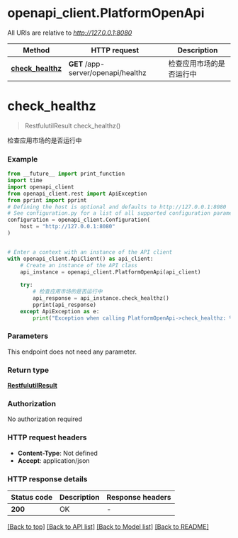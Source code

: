 # openapi_client.PlatformOpenApi

All URIs are relative to *http://127.0.0.1:8080*

Method | HTTP request | Description
------------- | ------------- | -------------
[**check_healthz**](PlatformOpenApi.md#check_healthz) | **GET** /app-server/openapi/healthz | 检查应用市场的是否运行中


# **check_healthz**
> RestfulutilResult check_healthz()

检查应用市场的是否运行中

### Example

```python
from __future__ import print_function
import time
import openapi_client
from openapi_client.rest import ApiException
from pprint import pprint
# Defining the host is optional and defaults to http://127.0.0.1:8080
# See configuration.py for a list of all supported configuration parameters.
configuration = openapi_client.Configuration(
    host = "http://127.0.0.1:8080"
)


# Enter a context with an instance of the API client
with openapi_client.ApiClient() as api_client:
    # Create an instance of the API class
    api_instance = openapi_client.PlatformOpenApi(api_client)
    
    try:
        # 检查应用市场的是否运行中
        api_response = api_instance.check_healthz()
        pprint(api_response)
    except ApiException as e:
        print("Exception when calling PlatformOpenApi->check_healthz: %s\n" % e)
```

### Parameters
This endpoint does not need any parameter.

### Return type

[**RestfulutilResult**](RestfulutilResult.md)

### Authorization

No authorization required

### HTTP request headers

 - **Content-Type**: Not defined
 - **Accept**: application/json

### HTTP response details
| Status code | Description | Response headers |
|-------------|-------------|------------------|
**200** | OK |  -  |

[[Back to top]](#) [[Back to API list]](../README.md#documentation-for-api-endpoints) [[Back to Model list]](../README.md#documentation-for-models) [[Back to README]](../README.md)

